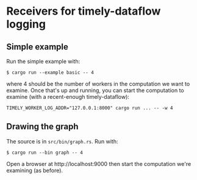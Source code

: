 # Receivers for timely-dataflow logging

## Simple example

Run the simple example with:

```
$ cargo run --example basic -- 4
```

where 4 should be the number of workers in the computation we want to examine. Once that's up and running, you can start the computation to examine (with a recent-enough timely-dataflow):

```
TIMELY_WORKER_LOG_ADDR="127.0.0.1:8000" cargo run ... -- -w 4
```

## Drawing the graph

The source is in `src/bin/graph.rs`. Run with:

```
$ cargo run --bin graph -- 4
```

Open a browser at http://localhost:9000
then start the computation we're examining (as before).
